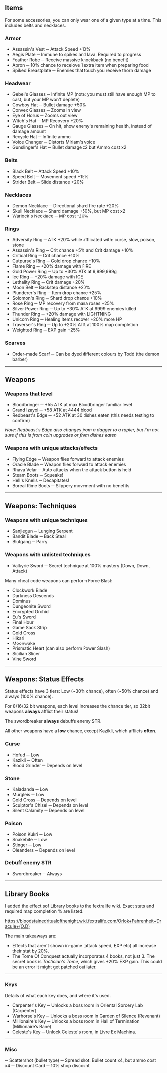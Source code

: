 ## Items

For some accessories, you can only wear one of a given type at a time. This includes belts and necklaces.

### Armor

- Assassin's Vest ─ Attack Speed +10%
- Aegis Plate ─ Immune to spikes and lava. Required to progress
- Feather Robe ─ Receive massive knockback (no benefit)
- Apron ─ 10% chance to receiove 1 extra item when preparing food
- Spiked Breastplate ─ Enemies that touch you receive thorn damage

### Headwear

- Gebel's Glasses ─ Infinite MP (note: you must still have enough MP to cast, but your MP won't deplete)
- Cowboy Hat ─ Bullet damage +50%
- Convex Glasses ─ Zooms in view
- Eye of Horus ─ Zooms out view
- Witch's Hat ─ MP Recovery +20%
- Gauge Glasses ─ On hit, show enemy's remaining health, instead of damage amount
- Recycle Hat ─ Infinite ammo
- Voice Changer ─ Distorts Miriam's voice
- Gunslinger's Hat ─ Bullet damage x2 but Ammo cost x2

### Belts

- Black Belt ─ Attack Speed +10%
- Speed Belt ─ Movement speed +15%
- Strider Belt ─ Slide distance +20%

### Necklaces

- Demon Necklace ─ Directional shard fire rate +20%
- Skull Necklace ─ Shard damage +50%, but MP cost x2
- Warlock's Necklace ─ MP cost -20%

### Rings

- Adversity Ring ─ ATK +20% while afflicated with: curse, slow, poison, stone
- Assassin's Ring ─ Crit chance +5% and Crit damage +10%
- Critical Ring ─ Crit chance +10%
- Cutpurse's Ring ─ Gold drop chance +10%
- Flame Ring ─ +20% damage with FIRE
- Gold Power Ring ─ Up to +30% ATK at 9,999,999g
- Ice Ring ─ +20% damage with ICE
- Lethality Ring ─ Crit damage +20%
- Moon Belt ─ Backstep distance +20%
- Plunderer's Ring ─ Item drop chance +25%
- Solomon's Ring ─ Shard drop chance +10%
- Rose Ring ─ MP recovery from mana roses  +25%
- Silver Power Ring ─ Up to +30% ATK at 9999 enemies killed
- Thunder Ring ─ +20% damage with LIGHTNING
- Unicorn Ring ─ Healing items recover +20% more HP
- Traverser's Ring ─ Up to +20% ATK at 100% map completion
- Weighted Ring ─ EXP gain +25%


### Scarves

- Order-made Scarf ─ Can be dyed different colours by Todd (the demon barber)

---

## Weapons

### Weapons that level

- Bloodbringer ─ +55 ATK at max Bloodbringer familiar level
- Grand Izayoi ─ +58 ATK at 4444 blood
- Redbeast's Edge ─ +52 ATK at 30 dishes eaten (this needs testing to confirm)

_Note: Redbeast's Edge also changes from a dagger to a rapier, but I'm not sure if this is from coin upgrades or from dishes eaten_

### Weapons with unique attacks/effects

- Flying Edge ─ Weapon flies forward to attack enemies
- Oracle Blade ─ Weapon flies forward to attack enemies
- Rhava Velar ─ Auto attacks when the attack button is held
- Steam Boots ─ Squeaks!
- Hell's Knells ─ Decapitates!
- Boreal Rime Boots ─ Slippery movement with no benefits

---

## Weapons: Techniques

### Weapons with unique techniques

- Sanjiegun ─ Lunging Serpent
- Bandit Blade ─ Back Steal
- Blutgang ─ Parry

### Weapons with unlisted techniques

- Valkyrie Sword ─ Secret technique at 100% mastery (Down, Down, Attack)

Many cheat code weapons can perform Force Blast:

- Clockwork Blade
- Darkness Descends
- Dominus
- Dungeonite Sword
- Encrypted Orchid
- Eu's Sword
- Final Hour
- Game Sack Strip
- Gold Cross
- Hikari
- Moonwake
- Prismatic Heart (can also perform Power Slash)
- Sicilian Slicer
- Vine Sword

---

## Weapons: Status Effects

Status effects have 3 tiers: Low (\~30% chance), often (\~50% chance) and always (100% chance).

For 8/16/32 bit weapons, each level increases the chance tier, so 32bit weapons **always** afflict their status!

The swordbreaker **always** debuffs enemy STR.

All other weapons have a **low** chance, except Kazikli, which afflicts **often**.

### Curse

- Hofud ─ Low
- Kazikli ─ Often
- Blood Grinder ─ Depends on level

### Stone

- Kaladanda ─ Low
- Murgleis ─ Low
- Gold Cross ─ Depends on level
- Sculptor's Chisel ─ Depends on level
- Silent Calamity ─ Depends on level

### Poison

- Poison Kukri ─ Low
- Snakebite ─ Low
- Stinger ─ Low
- Oleanders ─ Depends on level

### Debuff enemy STR

- Swordbreaker ─ Always

---

## Library Books

I added the effect sof Library books to the fextralife wiki. Exact stats and required map completion % are listed.

https://bloodstainedritualofthenight.wiki.fextralife.com/Orlok+Fahrenheit+Dracule+(O.D)

The main takeaways are:

- Effects that aren't shown in-game (attack speed, EXP etc) all increase their stat by 20%.
- The Tome Of Conquest actually incorporates 4 books, not just 3. The secret book is _Tactician's Tome_, which gives +20% EXP gain. This could be an error it might get patched out later.

---

### Keys

Details of what each key does, and where it's used.

- Carpenter's Key ─ Unlocks a boss room in Oriental Sorcery Lab (Carpenter)
- Warhorse's Key ─ Unlocks a boss room in Garden of Silence (Revenant)
- Millionaire's Key ─ Unlocks a boss room in Hall of Termination (Millionaire’s Bane)
- Celeste's Key ─ Unlock Celeste's room, in Livre Ex Machina.

---

### Misc

─ Scattershot (bullet type) ─ Spread shot: Bullet count x4, but ammo cost x4
─ Discount Card ─ 10% shop discount
